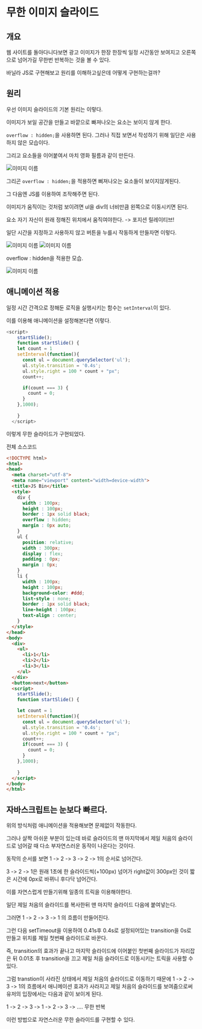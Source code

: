 # 무한 이미지 슬라이드

## 개요

웹 사이트를 돌아다니다보면 광고 이미지가 한장 한장씩 일정 시간동안 보여지고 오른쪽으로 넘어가길 무한번 반복하는 것을 볼 수 있다.

바닐라 JS로 구현해보고 원리를 이해하고싶은데 어떻게 구현하는걸까?

## 원리

우선 이미지 슬라이드의 기본 원리는 이렇다.

이미지가 보일 공간을 만들고 바깥으로 빠져나오는 요소는 보이지 않게 한다.

`overflow : hidden;`을 사용하면 된다. 그러나 직접 보면서 작성하기 위해 일단은 사용하지 않은 모습이다.

그리고 요소들을 이어붙여서 마치 영화 필름과 같이 만든다.

![이미지 이름](../스크린샷%202024-04-16%20시간:%2022.23.08.png)

그리곤 `overflow : hidden;`을 적용하면 삐져나오는 요소들이 보이지않게된다.

그 다음엔 JS를 이용하여 조작해주면 된다.

이미지가 움직이는 것처럼 보이려면 ul을 div의 너비만큼 왼쪽으로 이동시키면 된다.

요소 자기 자신이 원래 정해진 위치에서 움직여야한다. -> 포지션 릴레이티브!

일단 시간을 지정하고 사용하지 않고 버튼을 누를시 작동하게 만들자면 이렇다.

![이미지 이름](../스크린샷%202024-04-16%20시간:%2022.41.56.png)
![이미지 이름](../스크린샷%202024-04-16%20시간:%2022.42.07.png)

overflow : hidden을 적용한 모습.

![이미지 이름](../스크린샷%202024-04-16%20시간:%2022.43.27.png)

## 애니메이션 적용

일정 시간 간격으로 정해둔 로직을 실행시키는 함수는 `setInterval`이 있다.

이를 이용해 애니메이션을 설정해본다면 이렇다.

```js
<script>
    startSlide();
    function startSlide() {
    let count = 1
    setInterval(function(){
      const ul = document.querySelector('ul');
      ul.style.transition = '0.4s';
      ul.style.right = 100 * count + "px";
      count++;

      if(count === 3) {
        count = 0;
      }
    },1000);
 
    }   
  </script>
```
이렇게 무한 슬라이드가 구현되었다.

전체 소스코드
```html
<!DOCTYPE html>
<html>
<head>
  <meta charset="utf-8">
  <meta name="viewport" content="width=device-width">
  <title>JS Bin</title>
  <style>
    div {
      width : 100px;
      height : 100px;
      border : 1px solid black;
      overflow : hidden;   
      margin : 0px auto;
    }
    ul {
      position: relative;
      width : 300px;
      display : flex;
      padding : 0px;
      margin : 0px;
    }
    li {
      width : 100px;
      height : 100px;
      background-color: #ddd;
      list-style : none;
      border : 1px solid black;
      line-height : 100px;
      text-align : center;
    }
  </style>
</head>
<body>
  <div>
    <ul>
      <li>1</li>
      <li>2</li>
      <li>3</li>
    </ul>
  </div>
  <button>next</button>
  <script>
    startSlide();
    function startSlide() {

    let count = 1
    setInterval(function(){
      const ul = document.querySelector('ul');
      ul.style.transition = '0.4s';
      ul.style.right = 100 * count + "px";
      count++;
      if(count === 3) {
        count = 0;
      }
    },1000);
 
    }   
  </script>
</body>
</html>
```

## 자바스크립트는 눈보다 빠르다.

위의 방식처럼 애니메이션을 적용해보면 문제없이 작동한다.

그러나 살짝 아쉬운 부분이 있는데 바로 슬라이드의 맨 마지막에서 제일 처음의 슬라이드로 넘어갈 때 다소 부자연스러운 동작이 나온다는 것이다.

동작의 순서를 보면 1 -> 2 -> 3 -> 2 -> 1의 순서로 넘어간다.

3 -> 2 -> 1은 원래 1초에 한 슬라이드씩(+100px) 넘어가 right값이 300px인 것이 짧은 시간에 0px로 바뀌니 후다닥 넘어간다.

이를 자연스럽게 만들기위해 일종의 트릭을 이용해야한다.

일단 제일 처음의 슬라이드를 복사한뒤 맨 마지막 슬라이드 다음에 붙여넣는다.

그러면 1 -> 2 -> 3 -> 1 의 흐름이 만들어진다. 

그런 다음 setTimeout을 이용하여 0.41s후 0.4s로 설정되어있는 transition을 0s로 만들고 위치를 제일 첫번째 슬라이드로 바꾼다.

 즉, transition의 효과가 끝나고 마지막 슬라이드에 이어붙인 첫번째 슬라이드가 자리잡은 뒤 0.01초 후 transition을 끄고 제일 처음 슬라이드로 이동시키는 트릭을 사용할 수 있다.

그럼 transtion이 사라진 상태에서 제일 처음의 슬라이드로 이동하기 때문에
 1 -> 2 -> 3 -> 1의 흐름에서 애니메이션 효과가 사라지고 제일 처음의 슬라이드를 보여줌으로써 유저의 입장에서는 다음과 같이 보이게 된다.

1 -> 2 -> 3 -> 1 -> 2 -> 3 -> .... 무한 반복

이런 방법으로 자연스러운 무한 슬라이드를 구현할 수 있다.
